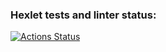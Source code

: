### Hexlet tests and linter status:
[![Actions Status](https://github.com/Aleksey-Krylasov/qa-engineer-project-84/actions/workflows/hexlet-check.yml/badge.svg)](https://github.com/Aleksey-Krylasov/qa-engineer-project-84/actions)